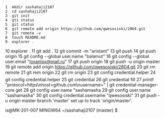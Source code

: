     1  mkdir sashahaji2107
    2  cd sashahaji2107
    3  git init
    4  gti status
    5  git status
    6  git remote add origin https://github.com/qwesosiski/2804.git
    7  git remote -v
    8  touch README.md
    9  explorer .
   10  explorer .
   11  git add .
   12  git commit -m "aristant"
   13  git push
   14  git push origin
   15   git config --global user.name "balamut"
   16   git config --global user.email "loxantox@mail.ru"
   17  git push origin
   18  git push -u origin master
   19  git remote add origin https://github.com/qwesosiski/2804.git
   20  git rm remote
   21  git rem origin
   22  git rm origin
   23  git config credential.helper
   24  git config credential.helper
   25  git credential
   26  git credential fill
   27  printf "protocol=https\nhost=github.com\nusername=<me>" |   git credential-manager-core get
   28  git config user.name "sashamasha
   29  git config user.name "sashamasha"
   30  git config credential.username "qwesosiski"
   31  git push -u origin master
branch 'master' set up to track 'origin/master'.

is@MK-201-007 MINGW64 ~/sashahaji2107 (master)
$
